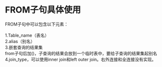 # FROM子句具体使用
FROM子句中可以包含以下元素：<br>
<br>1.Table_name（表名）
<br>2.alias（别名）
<br>3.嵌套查询的结果集<br>
from子句后加()，子查询的结果会放到一个临时表中，要给子查询的结果集起别名
<br>4.join_type，可以使用inner join和left outer join。右外连接和全连接没有实现。


